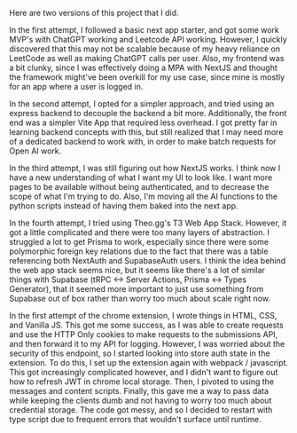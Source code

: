 Here are two versions of this project that I did.

In the first attempt, I followed a basic next app starter, and got some work MVP's with ChatGPT working and Leetcode API working. However, I quickly discovered that this may not be scalable because of my heavy reliance on LeetCode as well as making ChatGPT calls per user. Also, my frontend was a bit clunky, since I was effectively doing a MPA with NextJS and thought the framework might've been overkill for my use case, since mine is mostly for an app where a user is logged in.

In the second attempt, I opted for a simpler approach, and tried using an express backend to decouple the backend a bit more. Additionally, the front end was a simpler Vite App that required less overhead. I got pretty far in learning backend concepts with this, but still realized that I may need more of a dedicated backend to work with, in order to make batch requests for Open AI work.

In the third attempt, I was still figuring out how NextJS works. I think now I have a new understanding of what I want my UI to look like. I want more pages to be available without being authenticated, and to decrease the scope of what I'm trying to do. Also, I'm moving all the AI functions to the python scripts instead of having them baked into the next app.

In the fourth attempt, I tried using Theo.gg's T3 Web App Stack. However, it got a little complicated and there were too many layers of abstraction. I struggled a lot to get Prisma to work, especially since there were some polymorphic foreign key relations due to the fact that there was a table referencing both NextAuth and SupabaseAuth users. I think the idea behind the web app stack seems nice, but it seems like there's a lot of similar things with Supabase (tRPC <-> Server Actions, Prisma <-> Types Generator), that it seemed more important to just use something from Supabase out of box rather than worry too much about scale right now.

In the first attempt of the chrome extension, I wrote things in HTML, CSS, and Vanilla JS. This got me some success, as I was able to create requests and use the HTTP Only cookies to make requests to the submissions API, and then forward it to my API for logging. However, I was worried about the security of this endpoint, so I started looking into store auth state in the extension. To do this, I set up the extension again with webpack / javascript. This got increasingly complicated however, and I didn't want to figure out how to refresh JWT in chrome local storage. Then, I pivoted to using the messages and content scripts. Finally, this gave me a way to pass data while keeping the clients dumb and not having to worry too much about credential storage. The code got messy, and so I decided to restart with type script due to frequent errors that wouldn't surface until runtime.
